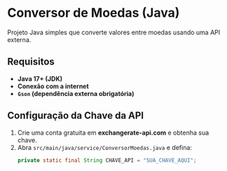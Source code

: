 # Conversor de Moedas (Java)

Projeto Java simples que converte valores entre moedas usando uma API externa.

## Requisitos

- **Java 17+ (JDK)**
- **Conexão com a internet**
- **`Gson` (dependência externa obrigatória)**

## Configuração da Chave da API

1. Crie uma conta gratuita em **exchangerate-api.com** e obtenha sua chave.
2. Abra `src/main/java/service/ConversorMoedas.java` e defina:
   ```java
   private static final String CHAVE_API = "SUA_CHAVE_AQUI";

   
